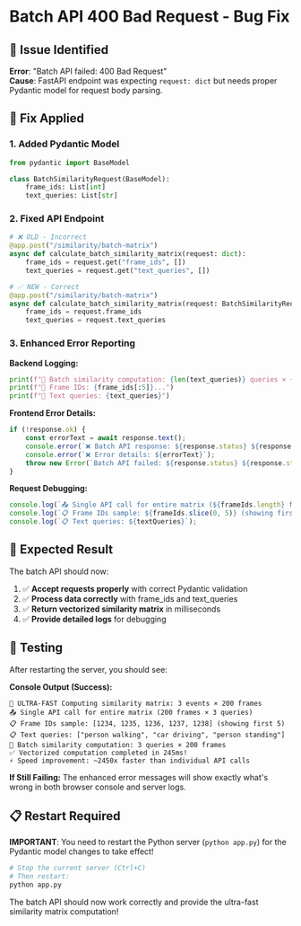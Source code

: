 # Batch API 400 Bad Request - Bug Fix

## 🐛 **Issue Identified**

**Error**: "Batch API failed: 400 Bad Request"  
**Cause**: FastAPI endpoint was expecting `request: dict` but needs proper Pydantic model for request body parsing.

## 🔧 **Fix Applied**

### **1. Added Pydantic Model**
```python
from pydantic import BaseModel

class BatchSimilarityRequest(BaseModel):
    frame_ids: List[int]
    text_queries: List[str]
```

### **2. Fixed API Endpoint**
```python
# ❌ OLD - Incorrect
@app.post("/similarity/batch-matrix")
async def calculate_batch_similarity_matrix(request: dict):
    frame_ids = request.get("frame_ids", [])
    text_queries = request.get("text_queries", [])

# ✅ NEW - Correct  
@app.post("/similarity/batch-matrix")
async def calculate_batch_similarity_matrix(request: BatchSimilarityRequest):
    frame_ids = request.frame_ids
    text_queries = request.text_queries
```

### **3. Enhanced Error Reporting**

**Backend Logging:**
```python
print(f"🚀 Batch similarity computation: {len(text_queries)} queries × {len(frame_ids)} frames")
print(f"📝 Frame IDs: {frame_ids[:5]}...")
print(f"📝 Text queries: {text_queries}")
```

**Frontend Error Details:**
```javascript
if (!response.ok) {
    const errorText = await response.text();
    console.error(`❌ Batch API response: ${response.status} ${response.statusText}`);
    console.error(`❌ Error details: ${errorText}`);
    throw new Error(`Batch API failed: ${response.status} ${response.statusText} - ${errorText}`);
}
```

**Request Debugging:**
```javascript
console.log(`📤 Single API call for entire matrix (${frameIds.length} frames × ${textQueries.length} queries)`);
console.log(`📋 Frame IDs sample: ${frameIds.slice(0, 5)} (showing first 5)`);
console.log(`📋 Text queries: ${textQueries}`);
```

## 🚀 **Expected Result**

The batch API should now:
1. ✅ **Accept requests properly** with correct Pydantic validation
2. ✅ **Process data correctly** with frame_ids and text_queries
3. ✅ **Return vectorized similarity matrix** in milliseconds
4. ✅ **Provide detailed logs** for debugging

## 🧪 **Testing**

After restarting the server, you should see:

**Console Output (Success):**
```
🚀 ULTRA-FAST Computing similarity matrix: 3 events × 200 frames
📤 Single API call for entire matrix (200 frames × 3 queries)  
📋 Frame IDs sample: [1234, 1235, 1236, 1237, 1238] (showing first 5)
📋 Text queries: ["person walking", "car driving", "person standing"]
🚀 Batch similarity computation: 3 queries × 200 frames
✅ Vectorized computation completed in 245ms!
⚡ Speed improvement: ~2450x faster than individual API calls
```

**If Still Failing:**
The enhanced error messages will show exactly what's wrong in both browser console and server logs.

## 📋 **Restart Required**

**IMPORTANT**: You need to restart the Python server (`python app.py`) for the Pydantic model changes to take effect!

```bash
# Stop the current server (Ctrl+C)
# Then restart:
python app.py
```

The batch API should now work correctly and provide the ultra-fast similarity matrix computation!